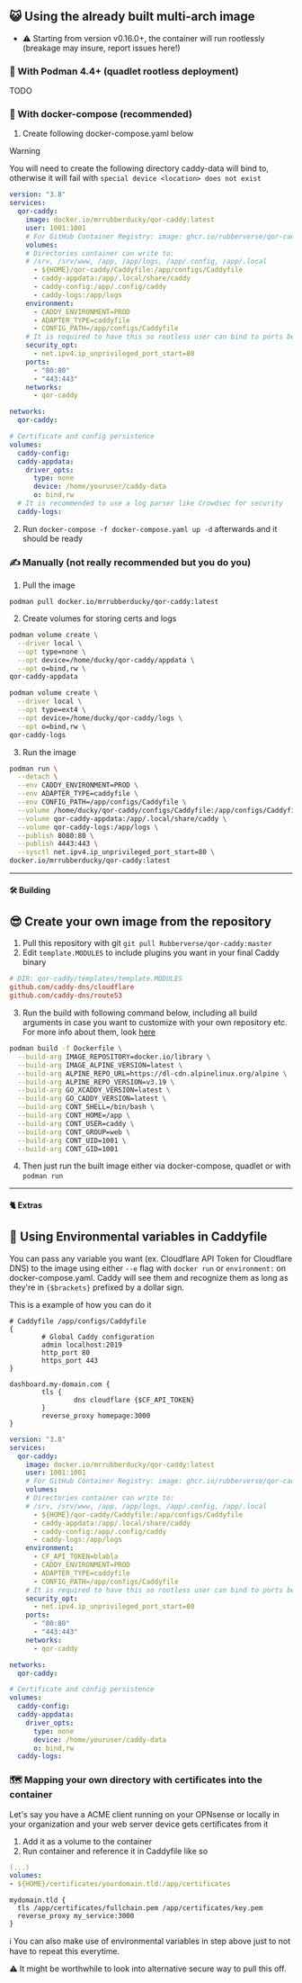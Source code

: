 ## 😺 Using the already built multi-arch image

- ⚠️ Starting from version v0.16.0+, the container will run rootlessly (breakage may insure, report issues here!)

### 🦕 With Podman 4.4+ (quadlet rootless deployment)

TODO

### 🐳 With docker-compose (recommended)

1. Create following docker-compose.yaml below

>[!WARNING]
> You will need to create the following directory caddy-data will bind to, otherwise it will fail with `special device <location> does not exist`

```yaml
version: "3.8"
services:
  qor-caddy:
    image: docker.io/mrrubberducky/qor-caddy:latest
    user: 1001:1001
    # For GitHub Container Registry: image: ghcr.io/rubberverse/qor-caddy:latest
    volumes:
    # Directories container can write to:
    # /srv, /srv/www, /app, /app/logs, /app/.config, /app/.local
      - ${HOME}/qor-caddy/Caddyfile:/app/configs/Caddyfile
      - caddy-appdata:/app/.local/share/caddy
      - caddy-config:/app/.config/caddy
      - caddy-logs:/app/logs
    environment:
      - CADDY_ENVIRONMENT=PROD
      - ADAPTER_TYPE=caddyfile
      - CONFIG_PATH=/app/configs/Caddyfile
    # It is required to have this so rootless user can bind to ports below 1000 and solve cert challenges
    security_opt:
      - net.ipv4.ip_unprivileged_port_start=80
    ports:
      - "80:80"
      - "443:443"
    networks:
      - qor-caddy

networks:
  qor-caddy:

# Certificate and config persistence
volumes:
  caddy-config:
  caddy-appdata:
    driver_opts:
      type: none
      device: /home/youruser/caddy-data
      o: bind,rw
  # It is recommended to use a log parser like Crowdsec for security
  caddy-logs:
```

2. Run `docker-compose -f docker-compose.yaml up -d` afterwards and it should be ready

### ✍️ Manually (not really recommended but you do you)

1. Pull the image

`podman pull docker.io/mrrubberducky/qor-caddy:latest`

2. Create volumes for storing certs and logs

```bash
podman volume create \
  --driver local \
  --opt type=none \
  --opt device=/home/ducky/qor-caddy/appdata \
  --opt o=bind,rw \
qor-caddy-appdata

podman volume create \
  --driver local \
  --opt type=ext4 \
  --opt device=/home/ducky/qor-caddy/logs \
  --opt o=bind,rw \
qor-caddy-logs
```

3. Run the image

```bash
podman run \
  --detach \
  --env CADDY_ENVIRONMENT=PROD \
  --env ADAPTER_TYPE=caddyfile \
  --env CONFIG_PATH=/app/configs/Caddyfile \
  --volume /home/ducky/qor-caddy/configs/Caddyfile:/app/configs/Caddyfile \
  --volume qor-caddy-appdata:/app/.local/share/caddy \
  --volume qor-caddy-logs:/app/logs \
  --publish 8080:80 \
  --publish 4443:443 \
  --sysctl net.ipv4.ip_unprivileged_port_start=80 \
docker.io/mrrubberducky/qor-caddy:latest
```
---

#### 🛠️ Building

## 😎 Create your own image from the repository

1. Pull this repository with git `git pull Rubberverse/qor-caddy:master`
2. Edit `template.MODULES` to include plugins you want in your final Caddy binary

```ini
# DIR: qor-caddy/templates/template.MODULES
github.com/caddy-dns/cloudflare
github.com/caddy-dns/route53
```

3. Run the build with following command below, including all build arguments in case you want to customize with your own repository etc. For more info about them, look [here](https://github.com/Rubberverse/qor-caddy/blob/main/BuildArguments.md)

```bash
podman build -f Dockerfile \
  --build-arg IMAGE_REPOSITORY=docker.io/library \
  --build-arg IMAGE_ALPINE_VERSION=latest \
  --build-arg ALPINE_REPO_URL=https://dl-cdn.alpinelinux.org/alpine \
  --build-arg ALPINE_REPO_VERSION=v3.19 \
  --build-arg GO_XCADDY_VERSION=latest \
  --build-arg GO_CADDY_VERSION=latest \
  --build-arg CONT_SHELL=/bin/bash \
  --build-arg CONT_HOME=/app \
  --build-arg CONT_USER=caddy \
  --build-arg CONT_GROUP=web \
  --build-arg CONT_UID=1001 \
  --build-arg CONT_GID=1001
```

4. Then just run the built image either via docker-compose, quadlet or with `podman run`

---

#### 🐈 Extras

## 📨 Using Environmental variables in Caddyfile

You can pass any variable you want (ex. Cloudflare API Token for Cloudflare DNS) to the image using either `--e` flag with `docker run` or `environment:` on docker-compose.yaml. Caddy will see them and recognize them as long as they're in `{$brackets}` prefixed by a dollar sign.

This is a example of how you can do it

```caddyfile
# Caddyfile /app/configs/Caddyfile
{
        # Global Caddy configuration
        admin localhost:2019
        http_port 80
        https_port 443
}

dashboard.my-domain.com {
        tls {
                dns cloudflare {$CF_API_TOKEN}
        }
        reverse_proxy homepage:3000
}
```

```yaml
version: "3.8"
services:
  qor-caddy:
    image: docker.io/mrrubberducky/qor-caddy:latest
    user: 1001:1001
    # For GitHub Container Registry: image: ghcr.io/rubberverse/qor-caddy:latest
    volumes:
    # Directories container can write to:
    # /srv, /srv/www, /app, /app/logs, /app/.config, /app/.local
      - ${HOME}/qor-caddy/Caddyfile:/app/configs/Caddyfile
      - caddy-appdata:/app/.local/share/caddy
      - caddy-config:/app/.config/caddy
      - caddy-logs:/app/logs
    environment:
      - CF_API_TOKEN=blabla
      - CADDY_ENVIRONMENT=PROD
      - ADAPTER_TYPE=caddyfile
      - CONFIG_PATH=/app/configs/Caddyfile
    # It is required to have this so rootless user can bind to ports below 1000 and solve cert challenges
    security_opt:
      - net.ipv4.ip_unprivileged_port_start=80
    ports:
      - "80:80"
      - "443:443"
    networks:
      - qor-caddy

networks:
  qor-caddy:

# Certificate and config persistence
volumes:
  caddy-config:
  caddy-appdata:
    driver_opts:
      type: none
      device: /home/youruser/caddy-data
      o: bind,rw
  caddy-logs:
```

### 🗺️ Mapping your own directory with certificates into the container

Let's say you have a ACME client running on your OPNsense or locally in your organization and your web server device gets certificates from it

1. Add it as a volume to the container
2. Run container and reference it in Caddyfile like so

```yaml
(...)
volumes:
- ${HOME}/certificates/yourdomain.tld:/app/certificates
```

```caddyfile
mydomain.tld {
  tls /app/certificates/fullchain.pem /app/certificates/key.pem
  reverse_proxy my_service:3000
}
```

ℹ️ You can also make use of environmental variables in step above just to not have to repeat this everytime. 

⚠️ It might be worthwhile to look into alternative secure way to pull this off.

